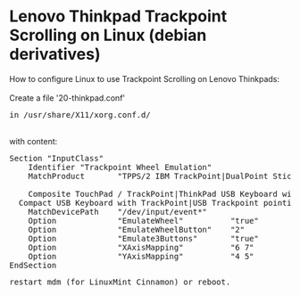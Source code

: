 # Lenovo Thinkpad Trackpoint Scrolling on Linux (debian derivatives)
<!-- date: 2016-07-22 00:00:00 -->
<!-- category: linux -->
<!-- tags: Lenovo, Thinkpad, Trackpoint, Scrolling -->

How to configure Linux to use Trackpoint Scrolling on Lenovo Thinkpads:
<br><br>
Create a file '20-thinkpad.conf'
<pre>in /usr/share/X11/xorg.conf.d/</pre>
<br>
with content:
<pre>Section "InputClass"
    Identifier "Trackpoint Wheel Emulation"
    MatchProduct       "TPPS/2 IBM TrackPoint|DualPoint Stick|Synaptics Inc.<br>
    Composite TouchPad / TrackPoint|ThinkPad USB Keyboard with TrackPoint|ThinkPad<br>  Compact USB Keyboard with TrackPoint|USB Trackpoint pointing device"
    MatchDevicePath    "/dev/input/event*"
    Option             "EmulateWheel"          "true"
    Option             "EmulateWheelButton"    "2"
    Option             "Emulate3Buttons"       "true"
    Option             "XAxisMapping"          "6 7"
    Option             "YAxisMapping"          "4 5"
EndSection</pre>
<pre>restart mdm (for LinuxMint Cinnamon) or reboot.</pre>